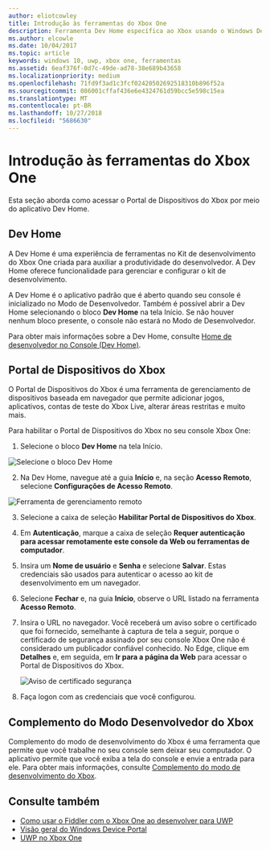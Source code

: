 ```yaml
---
author: eliotcowley
title: Introdução às ferramentas do Xbox One
description: Ferramenta Dev Home específica ao Xbox usando o Windows Device Portal.
ms.author: elcowle
ms.date: 10/04/2017
ms.topic: article
keywords: windows 10, uwp, xbox one, ferramentas
ms.assetid: 6eaf376f-0d7c-49de-ad78-38e689b43658
ms.localizationpriority: medium
ms.openlocfilehash: 71fd9f3ad1c3fcf02420502692518310b896f52a
ms.sourcegitcommit: 086001cffaf436e6e4324761d59bcc5e598c15ea
ms.translationtype: MT
ms.contentlocale: pt-BR
ms.lasthandoff: 10/27/2018
ms.locfileid: "5686630"
---
```

# <a name="introduction-to-xbox-one-tools"></a>Introdução às ferramentas do Xbox One

Esta seção aborda como acessar o Portal de Dispositivos do Xbox por meio do aplicativo Dev Home.

## <a name="dev-home"></a>Dev Home

A Dev Home é uma experiência de ferramentas no Kit de desenvolvimento do Xbox One criada para auxiliar a produtividade do desenvolvedor. A Dev Home oferece funcionalidade para gerenciar e configurar o kit de desenvolvimento.

A Dev Home é o aplicativo padrão que é aberto quando seu console é inicializado no Modo de Desenvolvedor. Também é possível abrir a Dev Home selecionando o bloco **Dev Home** na tela Início. Se não houver nenhum bloco presente, o console não estará no Modo de Desenvolvedor.

Para obter mais informações sobre a Dev Home, consulte [Home de desenvolvedor no Console (Dev Home)](dev-home.md).

## <a name="xbox-device-portal"></a>Portal de Dispositivos do Xbox
O Portal de Dispositivos do Xbox é uma ferramenta de gerenciamento de dispositivos baseada em navegador que permite adicionar jogos, aplicativos, contas de teste do Xbox Live, alterar áreas restritas e muito mais.

Para habilitar o Portal de Dispositivos do Xbox no seu console Xbox One:

1. Selecione o bloco **Dev Home** na tela Início.

  ![Selecione o bloco Dev Home](images/introduction-to-xbox-one-tools-1.png)

2. Na Dev Home, navegue até a guia **Início** e, na seção **Acesso Remoto**, selecione **Configurações de Acesso Remoto**.

  ![Ferramenta de gerenciamento remoto](images/introduction-to-xbox-one-tools-2.png)

3. Selecione a caixa de seleção **Habilitar Portal de Dispositivos do Xbox**.

4. Em **Autenticação**, marque a caixa de seleção **Requer autenticação para acessar remotamente este console da Web ou ferramentas de computador**.

5. Insira um **Nome de usuário** e __Senha__ e selecione **Salvar**. Estas credenciais são usados para autenticar o acesso ao kit de desenvolvimento em um navegador.

6. Selecione **Fechar** e, na guia **Início**, observe o URL listado na ferramenta **Acesso Remoto**.

7. Insira o URL no navegador. Você receberá um aviso sobre o certificado que foi fornecido, semelhante à captura de tela a seguir, porque o certificado de segurança assinado por seu console Xbox One não é considerado um publicador confiável conhecido. No Edge, clique em **Detalhes** e, em seguida, em **Ir para a página da Web** para acessar o Portal de Dispositivos do Xbox.

    ![Aviso de certificado segurança](images/introduction-to-xbox-one-tools-3.png)

8. Faça logon com as credenciais que você configurou.

## <a name="xbox-dev-mode-companion"></a>Complemento do Modo Desenvolvedor do Xbox
Complemento do modo de desenvolvimento do Xbox é uma ferramenta que permite que você trabalhe no seu console sem deixar seu computador. O aplicativo permite que você exiba a tela do console e envie a entrada para ele. Para obter mais informações, consulte [Complemento do modo de desenvolvimento do Xbox](xbox-dev-mode-companion.md).

## <a name="see-also"></a>Consulte também
- [Como usar o Fiddler com o Xbox One ao desenvolver para UWP](uwp-fiddler.md)
- [Visão geral do Windows Device Portal](../debug-test-perf/device-portal.md)
- [UWP no Xbox One](index.md)